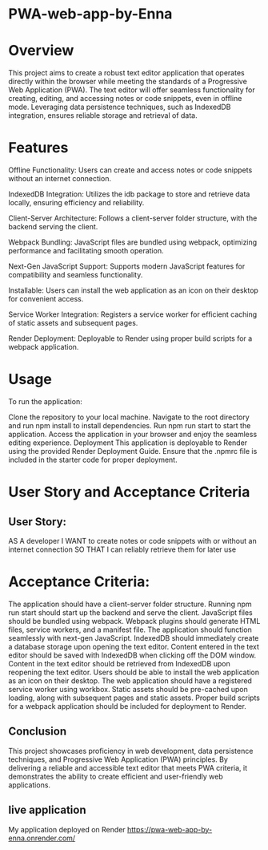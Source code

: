 # PWA-web-app-by-Enna
# Overview
This project aims to create a robust text editor application that operates directly within the browser while meeting the standards of a Progressive Web Application (PWA). The text editor will offer seamless functionality for creating, editing, and accessing notes or code snippets, even in offline mode. Leveraging data persistence techniques, such as IndexedDB integration, ensures reliable storage and retrieval of data.

# Features
Offline Functionality: Users can create and access notes or code snippets without an internet connection.

IndexedDB Integration: Utilizes the idb package to store and retrieve data locally, ensuring efficiency and reliability.

Client-Server Architecture: Follows a client-server folder structure, with the backend serving the client.

Webpack Bundling: JavaScript files are bundled using webpack, optimizing performance and facilitating smooth operation.

Next-Gen JavaScript Support: Supports modern JavaScript features for compatibility and seamless functionality.

Installable: Users can install the web application as an icon on their desktop for convenient access.

Service Worker Integration: Registers a service worker for efficient caching of static assets and subsequent pages.

Render Deployment: Deployable to Render using proper build scripts for a webpack application.

# Usage
To run the application:

Clone the repository to your local machine.
Navigate to the root directory and run npm install to install dependencies.
Run npm run start to start the application.
Access the application in your browser and enjoy the seamless editing experience.
Deployment
This application is deployable to Render using the provided Render Deployment Guide. Ensure that the .npmrc file is included in the starter code for proper deployment.

# User Story and Acceptance Criteria
## User Story:
AS A developer
I WANT to create notes or code snippets with or without an internet connection
SO THAT I can reliably retrieve them for later use

# Acceptance Criteria:

The application should have a client-server folder structure.
Running npm run start should start up the backend and serve the client.
JavaScript files should be bundled using webpack.
Webpack plugins should generate HTML files, service workers, and a manifest file.
The application should function seamlessly with next-gen JavaScript.
IndexedDB should immediately create a database storage upon opening the text editor.
Content entered in the text editor should be saved with IndexedDB when clicking off the DOM window.
Content in the text editor should be retrieved from IndexedDB upon reopening the text editor.
Users should be able to install the web application as an icon on their desktop.
The web application should have a registered service worker using workbox.
Static assets should be pre-cached upon loading, along with subsequent pages and static assets.
Proper build scripts for a webpack application should be included for deployment to Render.
## Conclusion
This project showcases proficiency in web development, data persistence techniques, and Progressive Web Application (PWA) principles. By delivering a reliable and accessible text editor that meets PWA criteria, it demonstrates the ability to create efficient and user-friendly web applications.
## live application
My application deployed on Render https://pwa-web-app-by-enna.onrender.com/

